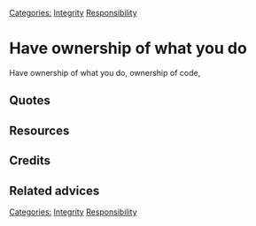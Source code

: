 [Categories:](../Categories/index.md) [Integrity](../Categories/Integrity.md) [Responsibility](../Categories/Responsibility.md)
# Have ownership of what you do

Have ownership of what you do, ownership of code,

## Quotes

## Resources

## Credits

## Related advices


[Categories:](../Categories/index.md) [Integrity](../Categories/Integrity.md) [Responsibility](../Categories/Responsibility.md)